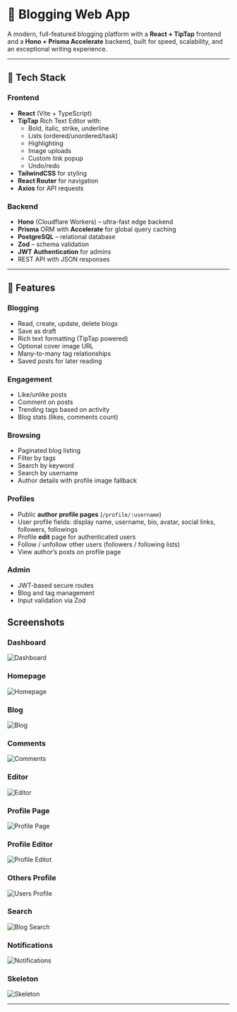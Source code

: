 # 📝 Blogging Web App

A modern, full-featured blogging platform with a **React + TipTap** frontend and a **Hono + Prisma Accelerate** backend, built for speed, scalability, and an exceptional writing experience.

---

## 🚀 Tech Stack

### **Frontend**

- **React** (Vite + TypeScript)
- **TipTap** Rich Text Editor with:
  - Bold, italic, strike, underline
  - Lists (ordered/unordered/task)
  - Highlighting
  - Image uploads
  - Custom link popup
  - Undo/redo
- **TailwindCSS** for styling
- **React Router** for navigation
- **Axios** for API requests

### **Backend**

- **Hono** (Cloudflare Workers) – ultra-fast edge backend
- **Prisma** ORM with **Accelerate** for global query caching
- **PostgreSQL** – relational database
- **Zod** – schema validation
- **JWT Authentication** for admins
- REST API with JSON responses

---

## 📌 Features

### **Blogging**

- Read, create, update, delete blogs
- Save as draft
- Rich text formatting (TipTap powered)
- Optional cover image URL
- Many-to-many tag relationships
- Saved posts for later reading

### **Engagement**

- Like/unlike posts
- Comment on posts
- Trending tags based on activity
- Blog stats (likes, comments count)

### **Browsing**

- Paginated blog listing
- Filter by tags
- Search by keyword
- Search by username
- Author details with profile image fallback

### **Profiles**

- Public **author profile pages** (`/profile/:username`)
- User profile fields: display name, username, bio, avatar, social links, followers, followings
- Profile **edit** page for authenticated users
- Follow / unfollow other users (followers / following lists)
- View author’s posts on profile page

### **Admin**

- JWT-based secure routes
- Blog and tag management
- Input validation via Zod

## Screenshots

### Dashboard

![Dashboard](assets/dashboard.png)

### Homepage

![Homepage](assets/blogs.png)

### Blog

![Blog](assets/blog.png)

### Comments

![Comments](assets/comment.png)

### Editor

![Editor ](assets/text-editor.png)

### Profile Page

![Profile Page](assets/author-profile.png)

### Profile Editor

![Profile Editot](assets/profile-change.png)

### Others Profile

![Users Profile](assets/others-profile.png)

### Search

![Blog Search](assets/search2.png)

### Notifications

![Notifications](assets/notifications.png)

### Skeleton

![Skeleton](assets/skeleton.png)

---
